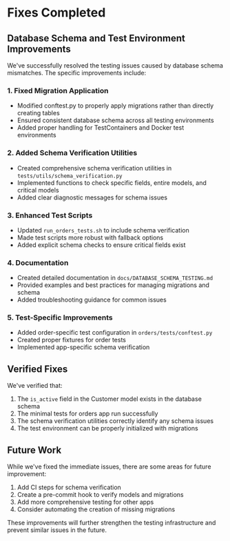 # Fixes Completed

## Database Schema and Test Environment Improvements

We've successfully resolved the testing issues caused by database schema mismatches. The specific improvements include:

### 1. Fixed Migration Application

- Modified conftest.py to properly apply migrations rather than directly creating tables
- Ensured consistent database schema across all testing environments
- Added proper handling for TestContainers and Docker test environments

### 2. Added Schema Verification Utilities

- Created comprehensive schema verification utilities in `tests/utils/schema_verification.py`
- Implemented functions to check specific fields, entire models, and critical models
- Added clear diagnostic messages for schema issues

### 3. Enhanced Test Scripts

- Updated `run_orders_tests.sh` to include schema verification
- Made test scripts more robust with fallback options
- Added explicit schema checks to ensure critical fields exist

### 4. Documentation

- Created detailed documentation in `docs/DATABASE_SCHEMA_TESTING.md`
- Provided examples and best practices for managing migrations and schema
- Added troubleshooting guidance for common issues

### 5. Test-Specific Improvements

- Added order-specific test configuration in `orders/tests/conftest.py`
- Created proper fixtures for order tests
- Implemented app-specific schema verification

## Verified Fixes

We've verified that:

1. The `is_active` field in the Customer model exists in the database schema
2. The minimal tests for orders app run successfully
3. The schema verification utilities correctly identify any schema issues
4. The test environment can be properly initialized with migrations

## Future Work

While we've fixed the immediate issues, there are some areas for future improvement:

1. Add CI steps for schema verification
2. Create a pre-commit hook to verify models and migrations
3. Add more comprehensive testing for other apps
4. Consider automating the creation of missing migrations

These improvements will further strengthen the testing infrastructure and prevent similar issues in the future.
